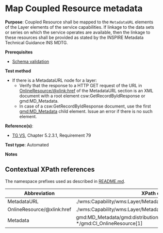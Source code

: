 # Map Coupled Resource metadata

**Purpose**: Coupled Resource shall be mapped to the `MetadataURL` elements of the Layer elements of the service capabilities. 
If linkage to the data sets or series on which the service operates are available, then the linkage to these resources shall 
be provided as stated by the INSPIRE Metadata Technical Guidance INS MDTG.

**Prerequisites**

* [Schema validation](http://inspire.ec.europa.eu/id/ats/view-service/3.11/WMTS/schema-validation)

**Test method**

* If there is a MetadataURL node for a layer:
  * Verify that the response to a HTTP GET request of the URL in [OnlineResource/@xlink:href](#OnlineResource) of the MetadataURL section is an XML document with a root element csw:GetRecordByIdResponse or gmd:MD_Metadata.
  * In case of a csw:GetRecordByIdResponse document, use the first [gmd:MD_Metadata](#Metadata) child element. Issue an error if there is no such element.

**Reference(s)**:
* [TG VS](http://inspire.ec.europa.eu/id/ats/view-service/3.11/WMTS/README#ref_TG_VS), Chapter 5.2.3.1, Requirement 79

**Test type**: Automated

**Notes**

## Contextual XPath references

The namespace prefixes used as described in [README.md](http://inspire.ec.europa.eu/id/ats/view-service/3.11/WMTS/README#namespaces).

Abbreviation                                               |  XPath expression (relative to wms:WMS_Capabilities)
---------------------------------------------------------- | -------------------------------------------------------------------------
MetadataURL <a name="MetadataURL"></a>   | ./wms:Capability/wms:Layer/MetadataURL
OnlineResource/@xlink:href <a name="OnlineResource"></a>   | ./wms:Capability/wms:Layer/MetadataURL/Format/OnlineResource[@xlink:href='http://www.w3.org/1999/xlink']
Metadata <a name="Metadata"></a>  | gmd:MD_Metadata/gmd:distributionInfo/\*/gmd:transferOptions/gmd:MD_DigitalTransferOptions/ \*/gmd:CI_OnlineResource[1]